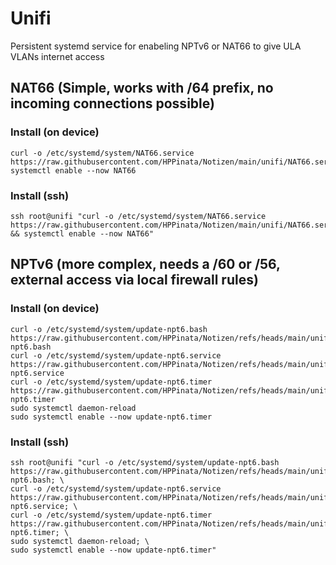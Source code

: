 # Unifi
Persistent systemd service for enabeling NPTv6 or NAT66 to give ULA VLANs internet access

## NAT66 (Simple, works with /64 prefix, no incoming connections possible)
### Install (on device)
```
curl -o /etc/systemd/system/NAT66.service https://raw.githubusercontent.com/HPPinata/Notizen/main/unifi/NAT66.service
systemctl enable --now NAT66
```

### Install (ssh)
```
ssh root@unifi "curl -o /etc/systemd/system/NAT66.service https://raw.githubusercontent.com/HPPinata/Notizen/main/unifi/NAT66.service && systemctl enable --now NAT66"
```


## NPTv6 (more complex, needs a /60 or /56, external access via local firewall rules)
### Install (on device)
```
curl -o /etc/systemd/system/update-npt6.bash    https://raw.githubusercontent.com/HPPinata/Notizen/refs/heads/main/unifi/update-npt6.bash
curl -o /etc/systemd/system/update-npt6.service https://raw.githubusercontent.com/HPPinata/Notizen/refs/heads/main/unifi/update-npt6.service
curl -o /etc/systemd/system/update-npt6.timer   https://raw.githubusercontent.com/HPPinata/Notizen/refs/heads/main/unifi/update-npt6.timer
sudo systemctl daemon-reload
sudo systemctl enable --now update-npt6.timer
```

### Install (ssh)
```
ssh root@unifi "curl -o /etc/systemd/system/update-npt6.bash    https://raw.githubusercontent.com/HPPinata/Notizen/refs/heads/main/unifi/update-npt6.bash; \
curl -o /etc/systemd/system/update-npt6.service https://raw.githubusercontent.com/HPPinata/Notizen/refs/heads/main/unifi/update-npt6.service; \
curl -o /etc/systemd/system/update-npt6.timer   https://raw.githubusercontent.com/HPPinata/Notizen/refs/heads/main/unifi/update-npt6.timer; \
sudo systemctl daemon-reload; \
sudo systemctl enable --now update-npt6.timer"
```
